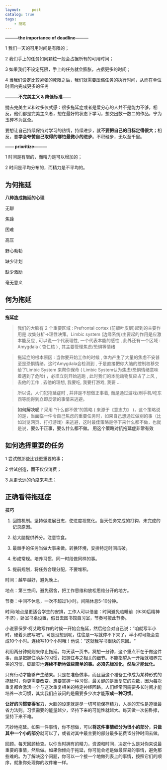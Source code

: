 ```yaml
---
layout:     post
catalog: true
tags:
    - 随笔
---
```




**———the importance of deadline———**

 1 我们一天的可用时间是有限的；

 2 我们手上的任务如同颗粒一般会占据所有的可用时间；

 3 如果我们不设定死限，手上的任务就会膨胀，占据更多的时间；

 4 当我们设定比较紧张的死限之后，我们就需要压缩任务的执行时间，从而在单位时间内完成更多的任务

**———不完美主义 & 降低标准——**

抛去完美主义和过多仪式感：很多拖延症或者是爱分心的人并不是能力不够，相反，他们都是完美主义者，想在最好的状态下学习，想交出数一数二的作品，宁为玉碎不为瓦全。

要想让自己持续保持对学习的热情，持续进步，就**不要把自己的目标定得很大**；相反，要**学会夸赞自己取得的哪怕最微小的进步**。不积硅步，无以至千里。

**—— prioritize———**

1 时间是有限的，而精力是可以增加的；

 2 时间是平均分布的，而精力是不平均的。

## 为何拖延

**八种造成拖延的心理**

无聊

焦躁

困难

高压

野心勃勃

缺少计划

缺少激励

毫无意义

## 何为拖延

------------------------------------------

**拖延症** 

> 我们的大脑有 2 个重要区域 : Prefrontal cortex (前额叶皮层)起到的主要作用是 收集分析->理性决策。Limbic system (边缘系统)主要起的作用是应激本能反应 , 可以说一个代表理性, 一个代表本能的感性 , 此外还有一个区域 : Amygdala ( 杏仁核 ) , 其主要管理焦虑/恐惧等情绪

> 拖延症的根本原因 : 当你要开始工作的时候 , 体内产生了大量的焦虑不安甚至是恐惧情绪。这时Amygdala会检测到 , 于是直接把你大脑的控制权移交给了Limbic System 来帮你保命 ( Limbic System认为焦虑/恐惧情绪意味着遇到了危险) ，必须立刻开始逃跑 , 此时我们的本能动物反应占了上风 , 去他的工作 , 去他的理想, 我要吃, 我要打游戏, 我要 … 

> 所以说，人们犯拖延症时 , 并非是不想做正事着, 而是通过游戏/刷手机/吃东西等能得到立即反馈的事情来逃避。

> **如何解决呢** ? 采用 “什么都不做”的策略 ( 来源于《意志力》 )，这个策略说的是，当面临一件令自己焦虑的重要任务时，如果自己想通过做别的事（比如浏览网页、打打游戏）来逃避，这时最佳策略是停下来什么都不做，也就是说，**要么干正事，要么什么都不做。 用这个策略对抗拖延症非常有效**

## 如何选择重要的任务

 1 尝试做那些比钱更重要的事；

 2 尝试创造，而不仅仅消费；

 3 从更长远的角度来考虑；

## 正确看待拖延症

**技巧**

1. 回馈机制。坚持做进展日志，使进度视觉化。当天任务完成的打钩，未完成的记录原因。

2. 给大脑提供养分。注意饮食。

3. 最棘手的任务当做大事来做。转换环境，安排特定时间击破。

4. 形成常规。培养习惯，同一时段做同样的事。

5. 提前规划，将任务合理分配，不要堆积。

时间：越早越好，避免晚上。

地点：第三空间，避免宿舍，把工作思维和放松思维分开的地方。

节奏：中间不休息，一次不超过1小时。间隔休息5-10分钟。

时间/地点是更适合学生的安排，工作人可以借鉴：时间避免临睡前（9:30后精神不济），卧室书桌设置，假日去图书馆自习室，节奏可按此节奏。

小说家保罗·柯艾略写作的时候一开始会拖延，然后他会对自己说：”咱就写半小时，硬着头皮写吧“。可是没想到呢，往往是一写就停不下来了，半小时可能会变成10个小时。连续写10个小时哦！他说：”这就我写书很快的原因。“

利用两分钟规则来停止拖延。每天读一页书，冥想一分钟，这个重点不在于做这件事，而是把握住萌芽的习惯，把握住与之相关的细节。不能指望从一开始就培养完美的习惯，脚踏实地**连续不断地做些简单的事。必须先标准化，然后才能优化。**

只有行动才能够产生结果。只是在准备做事，而且当这个准备工作成为某种形式的拖延时，你更需要改变。想要掌握一种习惯，最关键的是重复它的次数，因为每次重复都会激活一个与这次重复相关的特定神经回路。人们经常问需要多长时间才能培养一次习惯，其实我们应该问的是需要多少次才能**形成一种习惯**。

**让好的习惯变得省力**，大脑的设定就是尽一切可能保存精力，人类的天性是遵循最省力法则。习惯需要的能量越少，坚持下来的可能性就越大。每天做一次俯卧撑，坚持下来不难。

巧妙地拖延。如果一件事情，你不想做，可以**将这件事情细分为很小的部分，只做其中一个小的部分**就可以了，或者对其中最主要的部分最多花费15分钟时间去做。

回顾。每天回顾检查。以你当时拥有的精力，资源和时间，决定什么是对你来说最重要的事情，然后做。如果你倾向于拖延，你可能会老是做最容易的事情，避免那些难的。为了解决这个问题，你可以一个接一个地做列表上的事情，按照它们的顺序，就象你处理你的收件箱一样。